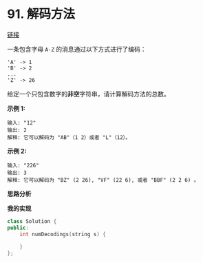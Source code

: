 # 91. 解码方法

[链接](https://leetcode-cn.com/problems/decode-ways/description/)

一条包含字母 `A-Z` 的消息通过以下方式进行了编码：

```
'A' -> 1
'B' -> 2
...
'Z' -> 26
```

给定一个只包含数字的**非空**字符串，请计算解码方法的总数。

**示例 1:**

```
输入: "12"
输出: 2
解释: 它可以解码为 "AB"（1 2）或者 "L"（12）。
```

**示例 2:**

```
输入: "226"
输出: 3
解释: 它可以解码为 "BZ" (2 26), "VF" (22 6), 或者 "BBF" (2 2 6) 。
```

**思路分析**

**我的实现**

```c++
class Solution {
public:
    int numDecodings(string s) {
        
    }
};
```

